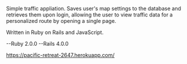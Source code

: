 Simple traffic appliation. Saves user's map settings to the database and
retrieves them upon login, allowing the user to view traffic data for a
personalized route by opening a single page.

Written in Ruby on Rails and JavaScript.

--Ruby 2.0.0
--Rails 4.0.0

https://pacific-retreat-2647.herokuapp.com/
